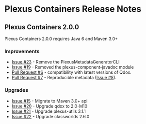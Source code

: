 Plexus Containers Release Notes
=========================

Plexus Containers 2.0.0
---------------------

Plexus Containers 2.0.0 requires Java 6 and Maven 3.0+

### Improvements
 
 * [Issue #23][issue-23] - Remove the PlexusMetadataGeneratorCLI
 * [Issue #19][issue-19] - Removed the plexus-component-javadoc module
 * [Pull Request #6][pr-6] - compatibility with latest versions of Qdox.
 * [Pull Request #7][pr-7] - Reproducible metadata ([Issue #8][issue-8]).

### Upgrades

 * [Issue #15][issue-15] - Migrate to Maven 3.0+ api
 * [Issue #20][issue-20] - Upgrade qdox to 2.0-M10
 * [Issue #21][issue-21] - Upgrade plexus-utils 3.1.1
 * [Issue #22][issue-22] - Upgrade classworlds 2.6.0



[issue-8]: https://github.com/codehaus-plexus/plexus-containers/issues/8
[issue-15]: https://github.com/codehaus-plexus/plexus-containers/issues/15
[issue-19]: https://github.com/codehaus-plexus/plexus-containers/issues/19
[issue-20]: https://github.com/codehaus-plexus/plexus-containers/issues/20
[issue-21]: https://github.com/codehaus-plexus/plexus-containers/issues/21
[issue-22]: https://github.com/codehaus-plexus/plexus-containers/issues/22
[issue-23]: https://github.com/codehaus-plexus/plexus-containers/issues/23

[pr-7]: https://github.com/codehaus-plexus/plexus-containers/pull/7
[pr-6]: https://github.com/codehaus-plexus/plexus-containers/pull/6
